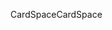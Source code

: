 <span data-ttu-id="ba403-101">CardSpace</span><span class="sxs-lookup"><span data-stu-id="ba403-101">CardSpace</span></span>